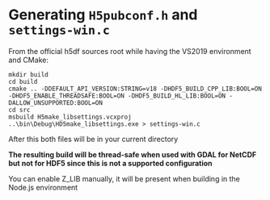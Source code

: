 # Generating `H5pubconf.h` and `settings-win.c`

From the official h5df sources root while having the VS2019 environment and CMake:
```
mkdir build
cd build
cmake .. -DDEFAULT_API_VERSION:STRING=v18 -DHDF5_BUILD_CPP_LIB:BOOL=ON -DHDF5_ENABLE_THREADSAFE:BOOL=ON -DHDF5_BUILD_HL_LIB:BOOL=ON -DALLOW_UNSUPPORTED:BOOL=ON
cd src
msbuild H5make_libsettings.vcxproj
..\bin\Debug\HD5make_libsettings.exe > settings-win.c
```

After this both files will be in your current directory

**The resulting build will be thread-safe when used with GDAL for NetCDF but not for HDF5 since this is not a supported configuration**

You can enable Z_LIB manually, it will be present when building in the Node.js environment

